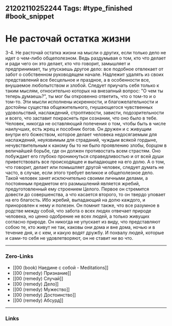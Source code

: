 21202110252244
Tags: #type_finished #book_snippet 
---
# Не расточай остатка жизни 

 3-4. Не расточай остатка жизни на мысли о других, если только дело не идет о чем-либо общеполезном. Ведь раздумывая о том, кто что делает и ради чего он это делает, кто что говорит, замышляет и предпринимает, ты упускаешь другое дело: все подобное отвлекает от забот о собственном руководящем начале. Надлежит удалять из своих представлений все бесцельное и праздное, а в особенности все, внушаемое любопытством и злобой. Следует приучать себя только к таким мыслям, относительно которых на внезапный вопрос: "О чем ты теперь думаешь?", ты мог бы откровенно ответить, что о том-то и о том-то. Эти мысли исполнены искренности, и благожелательности и достойны существа общежительного, гнушающегося чувственных удовольствий, наслаждений, строптивости, зависти, подозрительности и всего, что заставит покраснеть при сознании, что оно было в тебе. Человек, никогда не оставляющий попечения о том, чтобы быть в числе наилучших, есть жрец и пособник богов. Он дружен и с живущим внутри его божеством, которое делает человека недосягаемым для наслаждений, неуязвимым для страданий, чуждым всякой гордыне, нечувствительным к какому бы то ни было проявлению злобы, борцом в величайшей борьбе, где он должен противостать всем страстям. Оно побуждает его глубоко проникнуться справедливостью и от всей души приветствовать все происходящее и выпадающее на его долю. А о том, что говорит, делает или помышляет другой человек, следует думать не часто, в случае, если этого требует великое и общеполезное дело. Такой человек занят исключительно своими личными делами, а постоянным предметом его размышлений является жребий, предуготовленный ему строением Целого. Первое он стремится довести до совершенства, а что касается второго, то он твердо уповает на его благость. Ибо жребий, выпадающий на долю каждого, и приноровлен к нему и полезен. Он помнит также, что все разумное в родстве между собой, что забота о всех людях отвечает природе человека, но ценно одобрение не всех людей, а только живущих согласно природе. Он никогда не упускает из виду, что представляют собою те, кто живут не так, каковы они дома и вне дома, ночью и в течение дня, и с кем, и какую водят дружбу. И похвалу людей, которые и сами-то себя не удовлетворяют, он не ставит ни во что. 

---
### Zero-Links
 - [[00 (book) Наедине с собой - Meditations]]
 - [[00 (remedy) Признание]]
 - [[00 (remedy) Случай]]
 - [[00 (remedy) Дело]]
 - [[00 (remedy) Мужество]]
 - [[00 (remedy) Достоинство]]
 - [[00 (remedy) Абсурд]]
---
### Links
